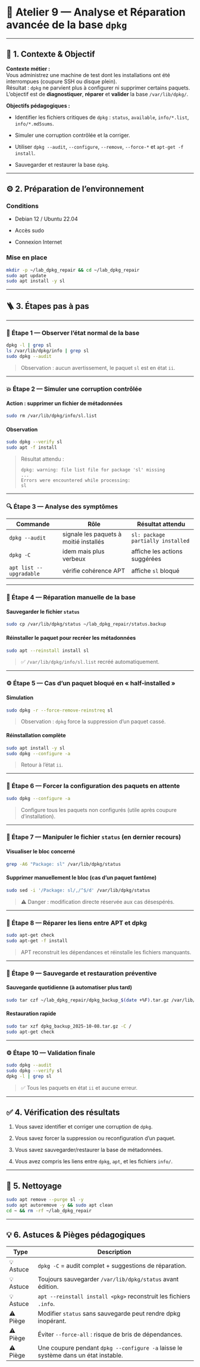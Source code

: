 

# 🧩 Atelier 9 — Analyse et Réparation avancée de la base `dpkg`

---

## 🎯 1. Contexte & Objectif

**Contexte métier :**  
Vous administrez une machine de test dont les installations ont été interrompues (coupure SSH ou disque plein).  
Résultat : `dpkg` ne parvient plus à configurer ni supprimer certains paquets.  
L’objectif est de **diagnostiquer**, **réparer** et **valider** la base `/var/lib/dpkg/`.

**Objectifs pédagogiques :**

- Identifier les fichiers critiques de `dpkg` : `status`, `available`, `info/*.list`, `info/*.md5sums`.

- Simuler une corruption contrôlée et la corriger.

- Utiliser `dpkg --audit`, `--configure`, `--remove`, `--force-*` et `apt-get -f install`.

- Sauvegarder et restaurer la base `dpkg`.

---

## ⚙️ 2. Préparation de l’environnement

### Conditions

- Debian 12 / Ubuntu 22.04

- Accès sudo

- Connexion Internet

### Mise en place

```bash
mkdir -p ~/lab_dpkg_repair && cd ~/lab_dpkg_repair
sudo apt update
sudo apt install -y sl
```

---

## 🪜 3. Étapes pas à pas

---

### 🧩 Étape 1 — Observer l’état normal de la base

```bash
dpkg -l | grep sl
ls /var/lib/dpkg/info | grep sl
sudo dpkg --audit
```

> Observation : aucun avertissement, le paquet `sl` est en état `ii`.

---

### 💥 Étape 2 — Simuler une corruption contrôlée

#### Action : supprimer un fichier de métadonnées

```bash
sudo rm /var/lib/dpkg/info/sl.list
```

#### Observation

```bash
sudo dpkg --verify sl
sudo apt -f install
```

> Résultat attendu :
> 
> ```
> dpkg: warning: file list file for package 'sl' missing
> ...
> Errors were encountered while processing:
> sl
> ```

---

### 🔍 Étape 3 — Analyse des symptômes

| Commande                | Rôle                                   | Résultat attendu                  |
| ----------------------- | -------------------------------------- | --------------------------------- |
| `dpkg --audit`          | signale les paquets à moitié installés | `sl: package partially installed` |
| `dpkg -C`               | idem mais plus verbeux                 | affiche les actions suggérées     |
| `apt list --upgradable` | vérifie cohérence APT                  | affiche `sl` bloqué               |

---

### 🧰 Étape 4 — Réparation manuelle de la base

#### Sauvegarder le fichier `status`

```bash
sudo cp /var/lib/dpkg/status ~/lab_dpkg_repair/status.backup
```

#### Réinstaller le paquet pour recréer les métadonnées

```bash
sudo apt --reinstall install sl
```

> ✅ `/var/lib/dpkg/info/sl.list` recréé automatiquement.

---

### ⚙️ Étape 5 — Cas d’un paquet bloqué en « half-installed »

#### Simulation

```bash
sudo dpkg -r --force-remove-reinstreq sl
```

> Observation : `dpkg` force la suppression d’un paquet cassé.

#### Réinstallation complète

```bash
sudo apt install -y sl
sudo dpkg --configure -a
```

> Retour à l’état `ii`.

---

### 🧩 Étape 6 — Forcer la configuration des paquets en attente

```bash
sudo dpkg --configure -a
```

> Configure tous les paquets non configurés (utile après coupure d’installation).

---

### 🧩 Étape 7 — Manipuler le fichier `status` (en dernier recours)

#### Visualiser le bloc concerné

```bash
grep -A6 "Package: sl" /var/lib/dpkg/status
```

#### Supprimer manuellement le bloc (cas d’un paquet fantôme)

```bash
sudo sed -i '/Package: sl/,/^$/d' /var/lib/dpkg/status
```

> ⚠️ Danger : modification directe réservée aux cas désespérés.

---

### 🧠 Étape 8 — Réparer les liens entre APT et dpkg

```bash
sudo apt-get check
sudo apt-get -f install
```

> APT reconstruit les dépendances et réinstalle les fichiers manquants.

---

### 🧩 Étape 9 — Sauvegarde et restauration préventive

#### Sauvegarde quotidienne (à automatiser plus tard)

```bash
sudo tar czf ~/lab_dpkg_repair/dpkg_backup_$(date +%F).tar.gz /var/lib/dpkg
```

#### Restauration rapide

```bash
sudo tar xzf dpkg_backup_2025-10-08.tar.gz -C /
sudo apt-get check
```

---

### ⚙️ Étape 10 — Validation finale

```bash
sudo dpkg --audit
sudo dpkg --verify sl
dpkg -l | grep sl
```

> ✅ Tous les paquets en état `ii` et aucune erreur.

---

## ✅ 4. Vérification des résultats

1. Vous savez identifier et corriger une corruption de `dpkg`.

2. Vous savez forcer la suppression ou reconfiguration d’un paquet.

3. Vous savez sauvegarder/restaurer la base de métadonnées.

4. Vous avez compris les liens entre `dpkg`, `apt`, et les fichiers `info/`.

---

## 🧹 5. Nettoyage

```bash
sudo apt remove --purge sl -y
sudo apt autoremove -y && sudo apt clean
cd ~ && rm -rf ~/lab_dpkg_repair
```

---

## 💡 6. Astuces & Pièges pédagogiques

| Type      | Description                                                                        |
| --------- | ---------------------------------------------------------------------------------- |
| 💡 Astuce | `dpkg -C` = audit complet + suggestions de réparation.                             |
| 💡 Astuce | Toujours sauvegarder `/var/lib/dpkg/status` avant édition.                         |
| 💡 Astuce | `apt --reinstall install <pkg>` reconstruit les fichiers `.info`.                  |
| ⚠️ Piège  | Modifier `status` sans sauvegarde peut rendre dpkg inopérant.                      |
| ⚠️ Piège  | Éviter `--force-all` : risque de bris de dépendances.                              |
| ⚠️ Piège  | Une coupure pendant `dpkg --configure -a` laisse le système dans un état instable. |


